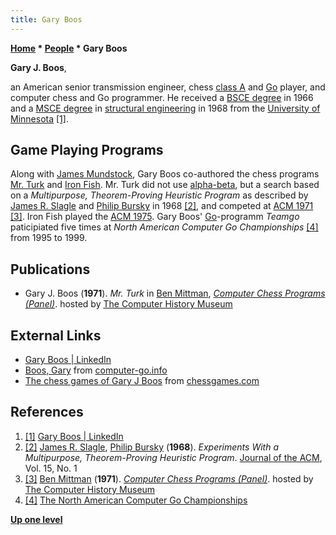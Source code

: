 ```yaml
---
title: Gary Boos
---
```

**[Home](Home "Home") * [People](People "People") * Gary Boos**

**Gary J. Boos**,

an American senior transmission engineer, chess [class A](https://en.wikipedia.org/wiki/Elo_rating_system#United_States_Chess_Federation_ratings) and [Go](Go "Go") player, and computer chess and Go programmer.
He received a [BSCE degree](https://en.wikipedia.org/wiki/Bachelor%27s_degree) in 1966 and a [MSCE degree](https://en.wikipedia.org/wiki/Master%27s_degree) in [structural engineering](https://en.wikipedia.org/wiki/Structural_engineering) in 1968 from the [University of Minnesota](University_of_Minnesota "University of Minnesota") <a id="cite-note-1" href="#cite-ref-1">[1]</a>.

## Game Playing Programs

Along with [James Mundstock](James_Mundstock "James Mundstock"), Gary Boos co-authored the chess programs [Mr. Turk](Mr._Turk "Mr. Turk") and [Iron Fish](Iron_Fish "Iron Fish").
Mr. Turk did not use [alpha-beta](Alpha-Beta "Alpha-Beta"),
but a search based on a *Multipurpose, Theorem-Proving Heuristic Program* as described by [James R. Slagle](James_R._Slagle "James R. Slagle") and [Philip Bursky](Philip_Bursky "Philip Bursky") in 1968 <a id="cite-note-2" href="#cite-ref-2">[2]</a>, and competed at [ACM 1971](ACM_1971 "ACM 1971")
<a id="cite-note-3" href="#cite-ref-3">[3]</a>.
Iron Fish played the [ACM 1975](ACM_1975 "ACM 1975"). Gary Boos' [Go](Go "Go")-programm *Teamgo* paticipiated five times at *North American Computer Go Championships* <a id="cite-note-4" href="#cite-ref-4">[4]</a> from 1995 to 1999.

## Publications

- Gary J. Boos (**1971**). *Mr. Turk* in [Ben Mittman](Ben_Mittman "Ben Mittman"), *[Computer Chess Programs (Panel)](https://www.computerhistory.org/chess/doc-431614f6d1ee8/)*. hosted by [The Computer History Museum](The_Computer_History_Museum "The Computer History Museum")

## External Links

- [Gary Boos | LinkedIn](https://www.linkedin.com/in/gary-boos-69751b45/)
- [Boos, Gary](http://www.computer-go.info/db/operson.php?a=Boos%2C+Gary) from [computer-go.info](http://www.computer-go.info/)
- [The chess games of Gary J Boos](http://www.chessgames.com/perl/chessplayer?pid=122191) from [chessgames.com](http://www.chessgames.com/index.html)

## References

1. <a id="cite-ref-1" href="#cite-note-1">[1]</a> [Gary Boos | LinkedIn](https://www.linkedin.com/in/gary-boos-69751b45/)
1. <a id="cite-ref-2" href="#cite-note-2">[2]</a> [James R. Slagle](James_R._Slagle "James R. Slagle"), [Philip Bursky](Philip_Bursky "Philip Bursky") (**1968**). *Experiments With a Multipurpose, Theorem-Proving Heuristic Program*. [Journal of the ACM](ACM#Journal "ACM"), Vol. 15, No. 1
1. <a id="cite-ref-3" href="#cite-note-3">[3]</a> [Ben Mittman](Ben_Mittman "Ben Mittman") (**1971**). *[Computer Chess Programs (Panel)](https://www.computerhistory.org/chess/doc-431614f6d1ee8/)*. hosted by [The Computer History Museum](The_Computer_History_Museum "The Computer History Museum")
1. <a id="cite-ref-4" href="#cite-note-4">[4]</a> [The North American Computer Go Championships](http://www.smart-games.com/uscompgo.html)

**[Up one level](Engines "Engines")**

